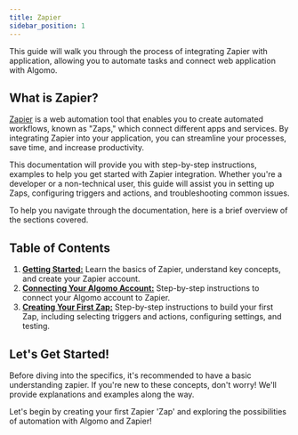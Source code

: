 ```yaml
---
title: Zapier
sidebar_position: 1
---
```


This guide will walk you through the process of integrating Zapier with application, allowing you to automate tasks and connect web application with Algomo.

## What is Zapier?

[Zapier](https://www.zapier.com) is a web automation tool that enables you to create automated workflows, known as "Zaps," which connect different apps and services. By integrating Zapier into your application, you can streamline your processes, save time, and increase productivity.

This documentation will provide you with step-by-step instructions, examples to help you get started with Zapier integration. Whether you're a developer or a non-technical user, this guide will assist you in setting up Zaps, configuring triggers and actions, and troubleshooting common issues.

To help you navigate through the documentation, here is a brief overview of the sections covered.

## Table of Contents

1. [**Getting Started:**](Getting%20Started.md) Learn the basics of Zapier, understand key concepts, and create your Zapier account.
2. [**Connecting Your Algomo Account:**](Connecting%20Your%20Algomo%20Account.md) Step-by-step instructions to connect your Algomo account to Zapier.
3. [**Creating Your First Zap:**](Creating%20Your%20First%20Zap.md) Step-by-step instructions to build your first Zap, including selecting triggers and actions, configuring settings, and testing.

## Let's Get Started!

Before diving into the specifics, it's recommended to have a basic understanding zapier. If you're new to these concepts, don't worry! We'll provide explanations and examples along the way.

Let's begin by creating your first Zapier 'Zap' and exploring the possibilities of automation with Algomo and Zapier!
